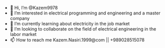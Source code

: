 - 👋 Hi, I’m @Kazem9978
- 👀 I’m interested in electrical programming and engineering and a master company
- 🌱 I’m currently learning about electricity in the job market
- 💞️ I’m looking to collaborate on the field of electrical engineering in the labor market
- 📫 How to reach me Kazem.Nasiri.1999@com  ||  +989028515078

<!---
Kazem9978/Kazem9978 is a ✨ special ✨ repository because its `README.md` (this file) appears on your GitHub profile.
You can click the Preview link to take a look at your changes.
--->
